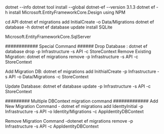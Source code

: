dotnet --info
dotnet tool install --global dotnet-ef --version 3.1.3
dotnet ef -h
install Microsoft.EntityFrameworkCore.Design using NPM

cd API
dotnet ef migrations add InitialCreate -o Data/Migrations
dotnet ef database -h
dotnet ef database update
install SQLite

Microsoft.EntityFrameworkCore.SqlServer




############ Special Command ######
Drop Database : dotnet ef database drop -p Infrastructure -s API -c StoreContext
Remove Existing Migration: dotnet ef migrations remove -p Infrastructure -s API -c StoreContext

Add Migration DB: dotnet ef migrations add InithialCreate -p Infrastructure -s API -o Data/Migrations  -c StoreContext

Update Database: dotnet ef database update -p Infrastructure -s API -c StoreContext


######### Multiple DBContext migration command #############
Add New Migration Command
	- dotnet ef migrations add IdenttyInitial -p Infrastructure -s API -o Identity/Migrations -c AppIdentityDBContext

Remove Migration Command
	-dotenet ef migrations remove -p Infrastructure -s API  -c AppIdentityDBContext
